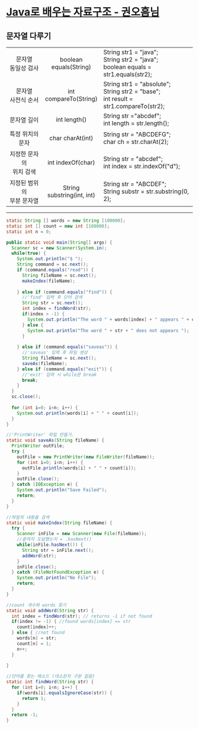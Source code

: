 # [Java로 배우는 자료구조 - 권오흠님](https://www.inflearn.com/course/java-%EC%9E%90%EB%A3%8C%EA%B5%AC%EC%A1%B0/dashboard)

## 문자열 다루기

||||
|:--:|:--:|:--|
|문자열 </br> 동일성 검사|boolean</br> equals(String)|String str1 = "java"; </br> String str2 = "java"; </br> boolean equals = str1.equals(str2);|
|문자열 </br> 사전식 순서|int </br> compareTo(String)|String str1 = "absolute"; </br> String str2 = "base"; </br> int result = str1.compareTo(str2);|
|문자열 길이|int length()|String str ="abcdef"; </br> int length = str.length();|
|특정 위치의 문자|char charAt(int)|String str = "ABCDEFG"; </br> char ch = str.charAt(2);|
|지정한 문자의 </br> 위치 검색|int indexOf(char)|String str = "abcdef"; </br> int index = str.indexOf("d");|
|지정된 범위의 </br> 부분 문자열|String </br> substring(int, int)|String str = "ABCDEF"; </br> String substr = str.substring(0, 2);|

---

```java
static String [] words = new String [100000];
static int [] count = new int [100000];
static int n = 0;

public static void main(String[] args) {
  Scanner sc = new Scanner(System.in);
  while(true) {
    System.out.println("$ ");
    String command = sc.next();
    if (command.equals("read")) {
      String fileName = sc.next();
      makeIndex(fileName);
      
    } else if (command.equals("find")) {
      //'find' 입력 후 단어 검색
      String str = sc.next();
      int index = findWord(str);
      if(index > -1) {
        System.out.println("The word " + words[index] + " appears " + count[index] + " times.");
      } else {
        System.out.println("The word " + str + " does not appears ");
      }
    
    } else if (command.equals("saveas")) {
      //'saveas' 입력 후 파일 생성
      String fileName = sc.next();
      saveAs(fileName);
    } else if (command.equals("exit")) {
      //'exit' 입력 시 while문 break
      break;
    }
  }
  sc.close();
  
  for (int i=0; i<n; i++) {
    System.out.println(words[i] + " " + count[i]);
  }
}

//'PrintWriter' 파일 만들기.
static void saveAs(String fileName) {
  PrintWriter outFile;
  try {
    outFile = new PrintWriter(new FileWriter(fileName));
    for (int i=0; i<n; i++) {
      outFile.println(words[i] + " " + count[i]);
    }
    outFile.close();
  } catch (IOException e) {
    System.out.println("Save Failed");
    return;
  }
}

//파일의 내용을 검색
static void makeIndex(String fileName) {
  try {
    Scanner inFile = new Scanner(new File(fileName));
    //끝까지 도달했는지 = .hasNext()
    while(inFile.hasNext()) {
      String str = inFile.next();
      addWord(str);
    }
    inFile.close();
  } catch (FileNotFoundException e) {
    System.out.println("No File");
    return;
  }
}

//count 개수와 words 찾기
static void addWord(String str) {
  int index = findWord(str); // returns -1 if not found
  if(index != -1) { //found words[index] == str
    count[index]++;
  } else { //not found
    words[n] = str;
    count[n] = 1;
    n++;
  }
  
}

//단어를 찾는 메소드 (대소문자 구분 없음)
static int findWord(String str) {
  for (int i=0; i<n; i++) {
    if(words[i].equalsIgnoreCase(str)) {
      return 1;
    }
  }
  return -1;
}
```